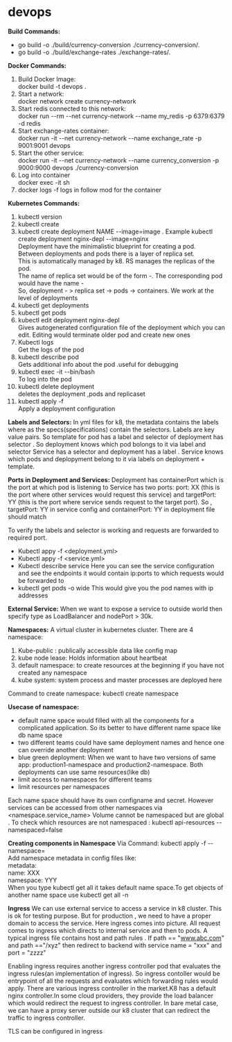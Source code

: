 # devops

**Build Commands:**

- go build -o ./build/currency-conversion ./currency-conversion/.
- go build -o ./build/exchange-rates ./exchange-rates/.

**Docker Commands:**

1. Build Docker Image:  
   docker build -t devops .
2. Start a network:  
   docker network create currency-network
3. Start redis connected to this network:  
   docker run --rm --net currency-network --name my_redis -p 6379:6379 -d redis
4. Start exchange-rates container:  
   docker run -it --net currency-network --name exchange_rate -p 9001:9001 devops
5. Start the other service:  
   docker run -it --net currency-network --name currency_conversion -p 9000:9000 devops ./currency-conversion
6. Log into container  
   docker exec -it <container id> sh
7. docker logs -f <container id>
   logs in follow mod for the container

**Kubernetes Commands:**

1. kubectl version
2. kubectl create
3. kubectl create deployment NAME --image=image . Example kubectl create deployment nginx-depl --image=nginx  
   Deployment have the minimalistic blueprint for creating a pod.  
   Between deployments and pods there is a layer of replica set.  
   This is automatically managed by k8. RS manages the replicas of the pod.  
   The name of replica set would be of the form <image-name>-<rs id>. The corresponding pod would have the name <image-name>-<rs id><pod id>  
   So, deployment - > replica set -> pods -> containers. We work at the level of deployments
4. kubectl get deployments
5. kubectl get pods
6. kubectl edit deployment nginx-depl  
   Gives autogenerated configuration file of the deployment which you can edit. Editing would terminate older pod and create new ones
7. Kubectl logs <podname>  
   Get the logs of the pod
8. kubectl describe pod <podname>  
   Gets additional info about the pod .useful for debugging
9. kubectl exec -it <podname> --bin/bash  
   To log into the pod
10. kubectl delete deployment <podname>  
    deletes the deployment ,pods and replicaset
11. kubectl apply -f <filename>  
    Apply a deployment configuration

**Labels and Selectors:**
In yml files for k8, the metadata contains the labels where as the specs(specifications) contain the selectors. Labels are key value pairs.
So template for pod has a label and selector of deployment has selector . So deployment knows which pod bolongs to it via label and selector
Service has a selector and deployment has a label . Service knows which pods and deplopyment belong to it via labels on deployment + template.

**Ports in Deployment and Services:**
Deployment has containerPort which is the port at which pod is listening to
Service has two ports: port: XX (this is the port where other services would request this service) and targetPort: YY (this is the port where service sends request to the target port). So , targetPort: YY in service config and containerPort: YY in deployment file should match

To verify the labels and selector is working and requests are forwarded to required port.

- Kubectl appy -f <deployment.yml>
- Kubectl appy -f <service.yml>
- Kubectl describe service <service name>
  Here you can see the service configuration and see the endpoints it would contain ip:ports to which requests would be forwarded to
- kubectl get pods -o wide
  This would give you the pod names with ip addresses

**External Service:** When we want to expose a service to outside world then specify type as LoadBalancer and nodePort > 30k.

**Namespaces:** A virtual cluster in kubernetes cluster. There are 4 namespace:

1. Kube-public : publically accessible data like config map
2. kube node lease: Holds information about heartbeat
3. default namespace: to create resources at the beginning if you have not created any namespace
4. kube system: system process and master processes are deployed here

Command to create namespace: kubectl create namespace <namespace name >

**Usecase of namespace:**

- default name space would filled with all the components for a complicated application. So its better to have different name space like db name space
- two different teams could have same deployment names and hence one can override another deployment
- blue green deployment: When we want to have two versions of same app: production1-namespace and production2-namespace. Both deployments can use same resources(like db)
- limit access to namespaces for different teams
- limit resources per namespaces

Each name space should have its own configname and secret. However services can be accessed from other namespaces via <namespace.service_name>
Volume cannot be namespaced but are global . To check which resources are not namespaced : kubectl api-resources --namespaced=false

**Creating components in Namespace**
Via Command: kubectl apply -f <filename> --namespace=<namespace>  
Add namespace metadata in config files like:  
metadata:  
name: XXX  
namespace: YYY  
When you type kubectl get all it takes default name space.To get objects of another name space use kubectl get all -n <namespace>

**Ingress**
We can use external service to access a service in k8 cluster. This is ok for testing purpose. But for production , we need to have a proper domain to access the service. Here ingress comes into picture. All request comes to ingress which directs to internal service and then to pods.
A typical ingress file contains host and path rules . If path == "www.abc.com" and path =="/xyz" then redirect to backend with service name = "xxx" and port = "zzzz"

Enabling ingress requires another ingress controller pod that evaluates the ingress rules(an implementation of ingress). So ingress contoller would be entrypoint of all the requests and evaluates which forwarding rules would apply. There are various ingress controller in the market.K8 has a default nginx controller.In some cloud providers, they provide the load balancer which would redirect the request to ingress controller. In bare metal case, we can have a proxy server outside our k8 cluster that can redirect the traffic to ingress controller.

TLS can be configured in ingress 

